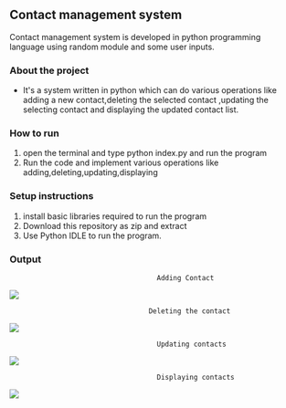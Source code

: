 ## Contact management system
Contact management system is developed in python programming language using random module and some user inputs.

### About the project
- It's a system written in  python which can do various operations like adding a new contact,deleting the selected contact ,updating the selecting contact and displaying the updated contact list.

### How to run
1. open the terminal and type python index.py and run the program 
2. Run the code and implement various operations like adding,deleting,updating,displaying<br>


### Setup instructions
1. install basic libraries required to run the program
2. Download this repository as zip and extract
3. Use Python IDLE to run the program.

### Output
                                        Adding Contact
![](https://github.com/dhruv-varshney/Hacking-Scripts/blob/main/Python/Contact-Management-System/output_images/output1.png)

                                      Deleting the contact
![](https://github.com/dhruv-varshney/Hacking-Scripts/blob/main/Python/Contact-Management-System/output_images/output2.png)

                                        Updating contacts
![](https://github.com/dhruv-varshney/Hacking-Scripts/blob/main/Python/Contact-Management-System/output_images/output3.png)

                                        Displaying contacts
![](https://github.com/dhruv-varshney/Hacking-Scripts/blob/main/Python/Contact-Management-System/output_images/output4.png)



